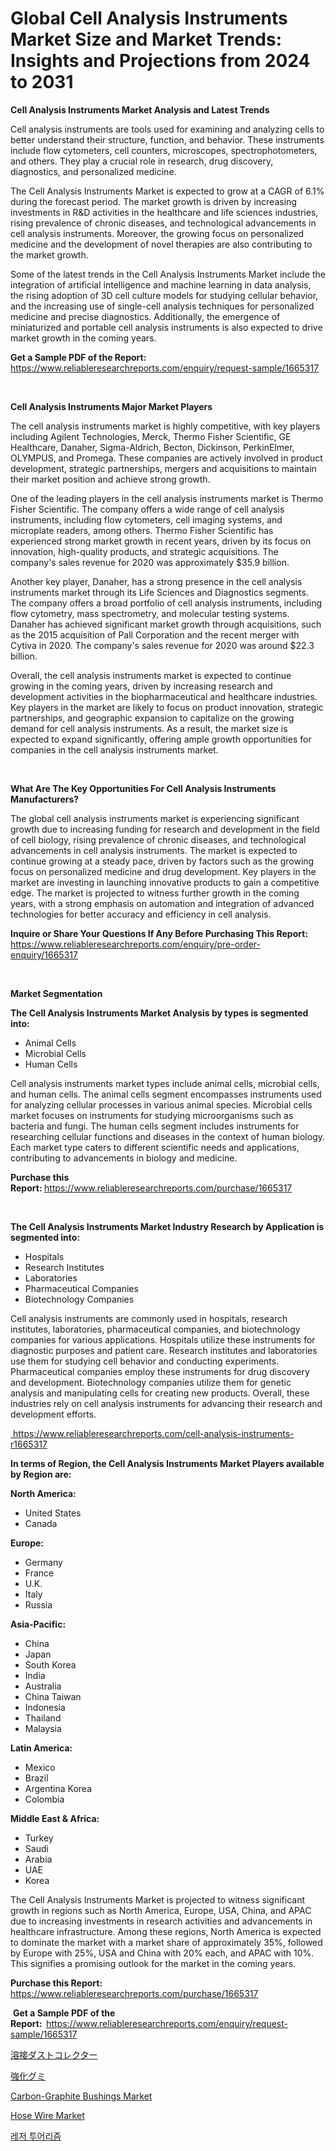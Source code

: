 <p><h1>Global Cell Analysis Instruments Market Size and Market Trends: Insights and Projections from 2024 to 2031</h1></p><p><strong>Cell Analysis Instruments Market Analysis and Latest Trends</strong></p>
<p><p>Cell analysis instruments are tools used for examining and analyzing cells to better understand their structure, function, and behavior. These instruments include flow cytometers, cell counters, microscopes, spectrophotometers, and others. They play a crucial role in research, drug discovery, diagnostics, and personalized medicine.</p><p>The Cell Analysis Instruments Market is expected to grow at a CAGR of 6.1% during the forecast period. The market growth is driven by increasing investments in R&D activities in the healthcare and life sciences industries, rising prevalence of chronic diseases, and technological advancements in cell analysis instruments. Moreover, the growing focus on personalized medicine and the development of novel therapies are also contributing to the market growth.</p><p>Some of the latest trends in the Cell Analysis Instruments Market include the integration of artificial intelligence and machine learning in data analysis, the rising adoption of 3D cell culture models for studying cellular behavior, and the increasing use of single-cell analysis techniques for personalized medicine and precise diagnostics. Additionally, the emergence of miniaturized and portable cell analysis instruments is also expected to drive market growth in the coming years.</p></p>
<p><strong>Get a Sample PDF of the Report:&nbsp;</strong> <a href="https://www.reliableresearchreports.com/enquiry/request-sample/1665317">https://www.reliableresearchreports.com/enquiry/request-sample/1665317</a></p>
<p>&nbsp;</p>
<p><strong>Cell Analysis Instruments Major Market Players</strong></p>
<p><p>The cell analysis instruments market is highly competitive, with key players including Agilent Technologies, Merck, Thermo Fisher Scientific, GE Healthcare, Danaher, Sigma-Aldrich, Becton, Dickinson, PerkinElmer, OLYMPUS, and Promega. These companies are actively involved in product development, strategic partnerships, mergers and acquisitions to maintain their market position and achieve strong growth.</p><p>One of the leading players in the cell analysis instruments market is Thermo Fisher Scientific. The company offers a wide range of cell analysis instruments, including flow cytometers, cell imaging systems, and microplate readers, among others. Thermo Fisher Scientific has experienced strong market growth in recent years, driven by its focus on innovation, high-quality products, and strategic acquisitions. The company's sales revenue for 2020 was approximately $35.9 billion.</p><p>Another key player, Danaher, has a strong presence in the cell analysis instruments market through its Life Sciences and Diagnostics segments. The company offers a broad portfolio of cell analysis instruments, including flow cytometry, mass spectrometry, and molecular testing systems. Danaher has achieved significant market growth through acquisitions, such as the 2015 acquisition of Pall Corporation and the recent merger with Cytiva in 2020. The company's sales revenue for 2020 was around $22.3 billion.</p><p>Overall, the cell analysis instruments market is expected to continue growing in the coming years, driven by increasing research and development activities in the biopharmaceutical and healthcare industries. Key players in the market are likely to focus on product innovation, strategic partnerships, and geographic expansion to capitalize on the growing demand for cell analysis instruments. As a result, the market size is expected to expand significantly, offering ample growth opportunities for companies in the cell analysis instruments market.</p></p>
<p>&nbsp;</p>
<p><strong>What Are The Key Opportunities For Cell Analysis Instruments Manufacturers?</strong></p>
<p><p>The global cell analysis instruments market is experiencing significant growth due to increasing funding for research and development in the field of cell biology, rising prevalence of chronic diseases, and technological advancements in cell analysis instruments. The market is expected to continue growing at a steady pace, driven by factors such as the growing focus on personalized medicine and drug development. Key players in the market are investing in launching innovative products to gain a competitive edge. The market is projected to witness further growth in the coming years, with a strong emphasis on automation and integration of advanced technologies for better accuracy and efficiency in cell analysis.</p></p>
<p><strong>Inquire or Share Your Questions If Any Before Purchasing This Report:</strong> <a href="https://www.reliableresearchreports.com/enquiry/pre-order-enquiry/1665317">https://www.reliableresearchreports.com/enquiry/pre-order-enquiry/1665317</a></p>
<p>&nbsp;</p>
<p><strong>Market Segmentation</strong></p>
<p><strong>The Cell Analysis Instruments Market Analysis by types is segmented into:</strong></p>
<p><ul><li>Animal Cells</li><li>Microbial Cells</li><li>Human Cells</li></ul></p>
<p><p>Cell analysis instruments market types include animal cells, microbial cells, and human cells. The animal cells segment encompasses instruments used for analyzing cellular processes in various animal species. Microbial cells market focuses on instruments for studying microorganisms such as bacteria and fungi. The human cells segment includes instruments for researching cellular functions and diseases in the context of human biology. Each market type caters to different scientific needs and applications, contributing to advancements in biology and medicine.</p></p>
<p><strong>Purchase this Report:&nbsp;</strong><a href="https://www.reliableresearchreports.com/purchase/1665317">https://www.reliableresearchreports.com/purchase/1665317</a></p>
<p>&nbsp;</p>
<p><strong>The Cell Analysis Instruments Market Industry Research by Application is segmented into:</strong></p>
<p><ul><li>Hospitals</li><li>Research Institutes</li><li>Laboratories</li><li>Pharmaceutical Companies</li><li>Biotechnology Companies</li></ul></p>
<p><p>Cell analysis instruments are commonly used in hospitals, research institutes, laboratories, pharmaceutical companies, and biotechnology companies for various applications. Hospitals utilize these instruments for diagnostic purposes and patient care. Research institutes and laboratories use them for studying cell behavior and conducting experiments. Pharmaceutical companies employ these instruments for drug discovery and development. Biotechnology companies utilize them for genetic analysis and manipulating cells for creating new products. Overall, these industries rely on cell analysis instruments for advancing their research and development efforts.</p></p>
<p><a href="https://www.reliableresearchreports.com/cell-analysis-instruments-r1665317">&nbsp;https://www.reliableresearchreports.com/cell-analysis-instruments-r1665317</a></p>
<p><strong>In terms of Region, the Cell Analysis Instruments Market Players available by Region are:</strong></p>
<p>
    <p> <strong> North America: </strong>
        <ul>
            <li>United States</li>
            <li>Canada</li>
        </ul>
        </p> 
    <p> <strong> Europe: </strong>
        <ul>
            <li>Germany</li>
            <li>France</li>
            <li>U.K.</li>
            <li>Italy</li>
            <li>Russia</li>
        </ul>
        </p> 
    <p> <strong> Asia-Pacific: </strong>
        <ul>
            <li>China</li>
            <li>Japan</li>
            <li>South Korea</li>
            <li>India</li>
            <li>Australia</li>
            <li>China Taiwan</li>
            <li>Indonesia</li>
            <li>Thailand</li>
            <li>Malaysia</li>
        </ul>
        </p> 
    <p> <strong> Latin America: </strong>
        <ul>
            <li>Mexico</li>
            <li>Brazil</li>
            <li>Argentina Korea</li>
            <li>Colombia</li>
        </ul>
        </p> 
    <p> <strong> Middle East & Africa: </strong>
        <ul>
            <li>Turkey</li>
            <li>Saudi</li>
            <li>Arabia</li>
            <li>UAE</li>
            <li>Korea</li>
        </ul>
    </p>
    </p>
<p><p>The Cell Analysis Instruments Market is projected to witness significant growth in regions such as North America, Europe, USA, China, and APAC due to increasing investments in research activities and advancements in healthcare infrastructure. Among these regions, North America is expected to dominate the market with a market share of approximately 35%, followed by Europe with 25%, USA and China with 20% each, and APAC with 10%. This signifies a promising outlook for the market in the coming years.</p></p>
<p><strong>Purchase this Report: </strong><a href="https://www.reliableresearchreports.com/purchase/1665317">https://www.reliableresearchreports.com/purchase/1665317</a></p>
<p>&nbsp;<strong>Get a Sample PDF of the Report:&nbsp;&nbsp;</strong><a href="https://www.reliableresearchreports.com/enquiry/request-sample/1665317">https://www.reliableresearchreports.com/enquiry/request-sample/1665317</a></p>
<p><strong></strong></p>
<p><p><a href="https://medium.com/@teridactyl90/%E6%BA%B6%E6%8E%A5%E3%83%80%E3%82%B9%E3%83%88%E3%82%B3%E3%83%AC%E3%82%AF%E3%82%BF%E3%83%BC%E5%B8%82%E5%A0%B4-2031%E5%B9%B4%E3%81%BE%E3%81%A7%E3%81%AE%E3%83%88%E3%83%AC%E3%83%B3%E3%83%89-%E4%BA%88%E6%B8%AC-%E7%AB%B6%E4%BA%89%E5%88%86%E6%9E%90-11801e894795">溶接ダストコレクター</a></p><p><a href="https://medium.com/@addyserr7687/%E5%BC%B7%E5%8C%96%E3%81%95%E3%82%8C%E3%81%9F%E3%82%B0%E3%83%9F%E5%B8%82%E5%A0%B4%E3%81%AF%E5%B8%82%E5%A0%B4%E3%82%B7%E3%82%A7%E3%82%A2-%E5%B8%82%E5%A0%B4%E5%8B%95%E5%90%91-%E5%B8%82%E5%A0%B4%E6%88%90%E9%95%B7%E3%81%AB%E9%96%A2%E3%81%99%E3%82%8B%E6%83%85%E5%A0%B1%E3%82%92%E6%8F%90%E4%BE%9B%E3%81%97%E3%81%BE%E3%81%99-a030b5526726">強化グミ</a></p><p><a href="https://github.com/bobicer/Market-Research-Report-List-2/blob/main/carbon-graphite-bushings-market.md">Carbon-Graphite Bushings Market</a></p><p><a href="https://issuu.com/reportprime-2/docs/hose-wire-market-size-2030.pptx">Hose Wire Market</a></p><p><a href="https://github.com/JonHarrtis67676y/Market-Research-Report-List-1/blob/main/334070725845.md">레저 투어리즘</a></p></p>